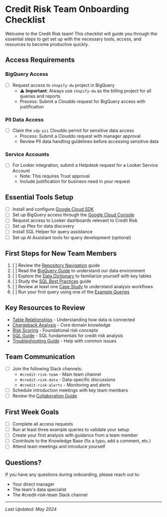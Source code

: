 # Credit Risk Team Onboarding Checklist

Welcome to the Credit Risk team! This checklist will guide you through the essential steps to get set up with the necessary tools, access, and resources to become productive quickly.

## Access Requirements

### BigQuery Access

- [ ] Request access to `shopify-dw` project in BigQuery
  - ⚠️ **Important**: Always use `shopify-dw` as the billing project for all queries and reports
  - Process: Submit a Clouddo request for BigQuery access with justification

### PII Data Access

- [ ] Claim the `sdp-pii` Clouddo permit for sensitive data access
  - Process: Submit a Clouddo request with manager approval
  - Review PII data handling guidelines before accessing sensitive data

### Service Accounts

- [ ] For Looker integration, submit a Helpdesk request for a Looker Service Account
  - Note: This requires Trust approval
  - Include justification for business need in your request

## Essential Tools Setup

- [ ] Install and configure [Google Cloud SDK](https://cloud.google.com/sdk/docs/install)
- [ ] Set up BigQuery access through the [Google Cloud Console](https://console.cloud.google.com/)
- [ ] Request access to Looker dashboards relevant to Credit Risk
- [ ] Set up Plex for data discovery
- [ ] Install SQL Helper for query assistance
- [ ] Set up AI Assistant tools for query development (optional)

## First Steps for New Team Members

1. [ ] Review the [Repository Navigation](./Repository_Navigation.md) guide
2. [ ] Read the [BigQuery Guide](../02_Tools/BigQuery_Guide.md) to understand our data environment
3. [ ] Explore the [Data Dictionary](../04_Data_Dictionary/Table_Overview.md) to familiarize yourself with key tables
4. [ ] Study the [SQL Best Practices](../03_SQL_Guide/SQL_Best_Practices.md) guide
5. [ ] Review at least one [Case Study](../07_Case_Studies/) to understand analysis workflows
6. [ ] Run your first query using one of the [Example Queries](../06_Example_Queries/)

## Key Resources to Review

- [Table Relationships](../04_Data_Dictionary/Table_Relationships.md) - Understanding how data is connected
- [Chargeback Analysis](../05_Domain_Knowledge/Chargeback.md) - Core domain knowledge
- [Risk Scoring](../05_Domain_Knowledge/Risk_Scoring.md) - Foundational risk concepts
- [SQL Guide](../03_SQL_Guide/SQL_Basics.md) - SQL fundamentals for credit risk analysis
- [Troubleshooting Guide](../08_Team_Resources/Troubleshooting_Guide.md) - Help with common issues

## Team Communication

- [ ] Join the following Slack channels:
  - `#credit-risk-team` - Main team channel
  - `#credit-risk-data` - Data-specific discussions
  - `#credit-risk-alerts` - Monitoring and alerts
- [ ] Schedule introduction meetings with key team members
- [ ] Review the [Collaboration Guide](../08_Team_Resources/Collaboration_Guide.md)

## First Week Goals

- [ ] Complete all access requests
- [ ] Run at least three example queries to validate your setup
- [ ] Create your first analysis with guidance from a team member
- [ ] Contribute to the Knowledge Base (fix a typo, add a comment, etc.)
- [ ] Attend team meetings and introduce yourself

## Questions?

If you have any questions during onboarding, please reach out to:
- Your direct manager
- The team's data specialist
- The #credit-risk-team Slack channel

---

*Last Updated: May 2024* 